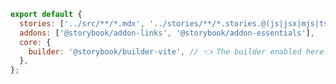 ```js filename=".storybook/main.js|ts" renderer="common" language="js"
export default {
  stories: ['../src/**/*.mdx', '../stories/**/*.stories.@(js|jsx|mjs|ts|tsx)'],
  addons: ['@storybook/addon-links', '@storybook/addon-essentials'],
  core: {
    builder: '@storybook/builder-vite', // 👈 The builder enabled here.
  },
};
```

